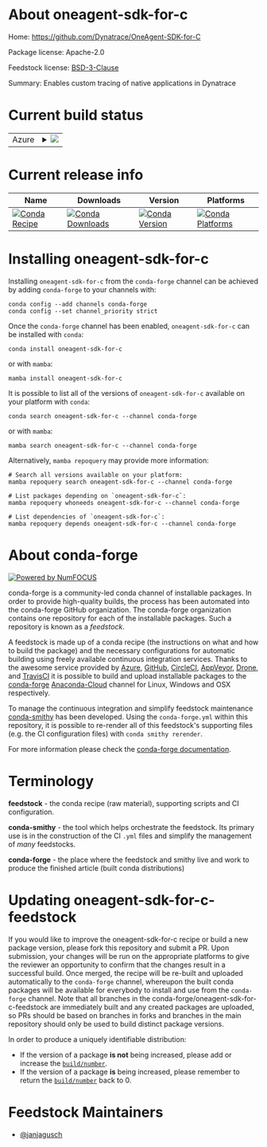 About oneagent-sdk-for-c
========================

Home: https://github.com/Dynatrace/OneAgent-SDK-for-C

Package license: Apache-2.0

Feedstock license: [BSD-3-Clause](https://github.com/conda-forge/oneagent-sdk-for-c-feedstock/blob/main/LICENSE.txt)

Summary: Enables custom tracing of native applications in Dynatrace

Current build status
====================


<table>
    
  <tr>
    <td>Azure</td>
    <td>
      <details>
        <summary>
          <a href="https://dev.azure.com/conda-forge/feedstock-builds/_build/latest?definitionId=13759&branchName=main">
            <img src="https://dev.azure.com/conda-forge/feedstock-builds/_apis/build/status/oneagent-sdk-for-c-feedstock?branchName=main">
          </a>
        </summary>
        <table>
          <thead><tr><th>Variant</th><th>Status</th></tr></thead>
          <tbody><tr>
              <td>linux_64</td>
              <td>
                <a href="https://dev.azure.com/conda-forge/feedstock-builds/_build/latest?definitionId=13759&branchName=main">
                  <img src="https://dev.azure.com/conda-forge/feedstock-builds/_apis/build/status/oneagent-sdk-for-c-feedstock?branchName=main&jobName=linux&configuration=linux%20linux_64_" alt="variant">
                </a>
              </td>
            </tr>
          </tbody>
        </table>
      </details>
    </td>
  </tr>
</table>

Current release info
====================

| Name | Downloads | Version | Platforms |
| --- | --- | --- | --- |
| [![Conda Recipe](https://img.shields.io/badge/recipe-oneagent--sdk--for--c-green.svg)](https://anaconda.org/conda-forge/oneagent-sdk-for-c) | [![Conda Downloads](https://img.shields.io/conda/dn/conda-forge/oneagent-sdk-for-c.svg)](https://anaconda.org/conda-forge/oneagent-sdk-for-c) | [![Conda Version](https://img.shields.io/conda/vn/conda-forge/oneagent-sdk-for-c.svg)](https://anaconda.org/conda-forge/oneagent-sdk-for-c) | [![Conda Platforms](https://img.shields.io/conda/pn/conda-forge/oneagent-sdk-for-c.svg)](https://anaconda.org/conda-forge/oneagent-sdk-for-c) |

Installing oneagent-sdk-for-c
=============================

Installing `oneagent-sdk-for-c` from the `conda-forge` channel can be achieved by adding `conda-forge` to your channels with:

```
conda config --add channels conda-forge
conda config --set channel_priority strict
```

Once the `conda-forge` channel has been enabled, `oneagent-sdk-for-c` can be installed with `conda`:

```
conda install oneagent-sdk-for-c
```

or with `mamba`:

```
mamba install oneagent-sdk-for-c
```

It is possible to list all of the versions of `oneagent-sdk-for-c` available on your platform with `conda`:

```
conda search oneagent-sdk-for-c --channel conda-forge
```

or with `mamba`:

```
mamba search oneagent-sdk-for-c --channel conda-forge
```

Alternatively, `mamba repoquery` may provide more information:

```
# Search all versions available on your platform:
mamba repoquery search oneagent-sdk-for-c --channel conda-forge

# List packages depending on `oneagent-sdk-for-c`:
mamba repoquery whoneeds oneagent-sdk-for-c --channel conda-forge

# List dependencies of `oneagent-sdk-for-c`:
mamba repoquery depends oneagent-sdk-for-c --channel conda-forge
```


About conda-forge
=================

[![Powered by
NumFOCUS](https://img.shields.io/badge/powered%20by-NumFOCUS-orange.svg?style=flat&colorA=E1523D&colorB=007D8A)](https://numfocus.org)

conda-forge is a community-led conda channel of installable packages.
In order to provide high-quality builds, the process has been automated into the
conda-forge GitHub organization. The conda-forge organization contains one repository
for each of the installable packages. Such a repository is known as a *feedstock*.

A feedstock is made up of a conda recipe (the instructions on what and how to build
the package) and the necessary configurations for automatic building using freely
available continuous integration services. Thanks to the awesome service provided by
[Azure](https://azure.microsoft.com/en-us/services/devops/), [GitHub](https://github.com/),
[CircleCI](https://circleci.com/), [AppVeyor](https://www.appveyor.com/),
[Drone](https://cloud.drone.io/welcome), and [TravisCI](https://travis-ci.com/)
it is possible to build and upload installable packages to the
[conda-forge](https://anaconda.org/conda-forge) [Anaconda-Cloud](https://anaconda.org/)
channel for Linux, Windows and OSX respectively.

To manage the continuous integration and simplify feedstock maintenance
[conda-smithy](https://github.com/conda-forge/conda-smithy) has been developed.
Using the ``conda-forge.yml`` within this repository, it is possible to re-render all of
this feedstock's supporting files (e.g. the CI configuration files) with ``conda smithy rerender``.

For more information please check the [conda-forge documentation](https://conda-forge.org/docs/).

Terminology
===========

**feedstock** - the conda recipe (raw material), supporting scripts and CI configuration.

**conda-smithy** - the tool which helps orchestrate the feedstock.
                   Its primary use is in the construction of the CI ``.yml`` files
                   and simplify the management of *many* feedstocks.

**conda-forge** - the place where the feedstock and smithy live and work to
                  produce the finished article (built conda distributions)


Updating oneagent-sdk-for-c-feedstock
=====================================

If you would like to improve the oneagent-sdk-for-c recipe or build a new
package version, please fork this repository and submit a PR. Upon submission,
your changes will be run on the appropriate platforms to give the reviewer an
opportunity to confirm that the changes result in a successful build. Once
merged, the recipe will be re-built and uploaded automatically to the
`conda-forge` channel, whereupon the built conda packages will be available for
everybody to install and use from the `conda-forge` channel.
Note that all branches in the conda-forge/oneagent-sdk-for-c-feedstock are
immediately built and any created packages are uploaded, so PRs should be based
on branches in forks and branches in the main repository should only be used to
build distinct package versions.

In order to produce a uniquely identifiable distribution:
 * If the version of a package **is not** being increased, please add or increase
   the [``build/number``](https://docs.conda.io/projects/conda-build/en/latest/resources/define-metadata.html#build-number-and-string).
 * If the version of a package **is** being increased, please remember to return
   the [``build/number``](https://docs.conda.io/projects/conda-build/en/latest/resources/define-metadata.html#build-number-and-string)
   back to 0.

Feedstock Maintainers
=====================

* [@janjagusch](https://github.com/janjagusch/)


<!-- dummy commit to enable rerendering -->

